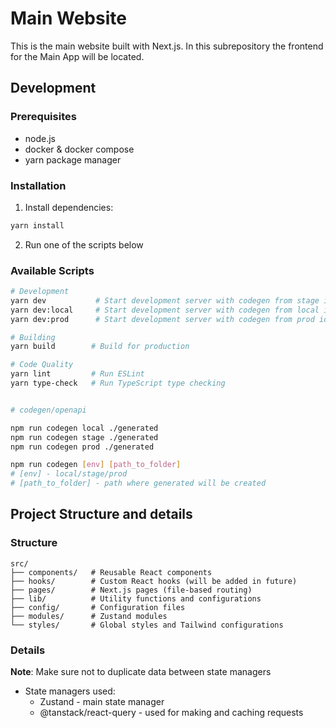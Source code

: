 # Main Website

This is the main website built with Next.js. In this subrepository the frontend for the Main App will be located.

## Development

### Prerequisites

- node.js
- docker & docker compose
- yarn package manager

### Installation

1. Install dependencies:
```bash
yarn install
```

2. Run one of the scripts below

### Available Scripts

```bash
# Development
yarn dev           # Start development server with codegen from stage idp
yarn dev:local     # Start development server with codegen from local idp
yarn dev:prod      # Start development server with codegen from prod idp

# Building
yarn build        # Build for production

# Code Quality
yarn lint         # Run ESLint
yarn type-check   # Run TypeScript type checking


# codegen/openapi

npm run codegen local ./generated       
npm run codegen stage ./generated       
npm run codegen prod ./generated       

npm run codegen [env] [path_to_folder]
# [env] - local/stage/prod 
# [path_to_folder] - path where generated will be created

```

## Project Structure and details

### Structure

```
src/
├── components/   # Reusable React components
├── hooks/        # Custom React hooks (will be added in future)
├── pages/        # Next.js pages (file-based routing)
├── lib/          # Utility functions and configurations
├── config/       # Configuration files
├── modules/      # Zustand modules
└── styles/       # Global styles and Tailwind configurations
```

### Details
**Note**: Make sure not to duplicate data between state managers
- State managers used: 
    - Zustand  - main state manager
    - @tanstack/react-query - used for making and caching requests

